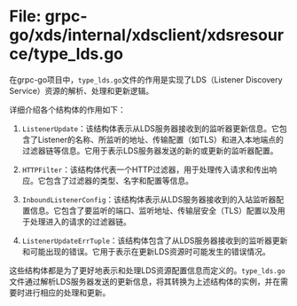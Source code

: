 # File: grpc-go/xds/internal/xdsclient/xdsresource/type_lds.go

在grpc-go项目中，`type_lds.go`文件的作用是实现了LDS（Listener Discovery Service）资源的解析、处理和更新逻辑。

详细介绍各个结构体的作用如下：

1. `ListenerUpdate`：该结构体表示从LDS服务器接收到的监听器更新信息。它包含了Listener的名称、所监听的地址、传输配置（如TLS）和进入本地端点的过滤器链等信息。它用于表示LDS服务器发送的新的或更新的监听器配置。

2. `HTTPFilter`：该结构体代表一个HTTP过滤器，用于处理传入请求和传出响应。它包含了过滤器的类型、名字和配置等信息。

3. `InboundListenerConfig`：该结构体表示从LDS服务器接收到的入站监听器配置信息。它包含了要监听的端口、监听地址、传输层安全（TLS）配置以及用于处理进入的请求的过滤器链。

4. `ListenerUpdateErrTuple`：该结构体包含了从LDS服务器接收到的监听器更新和可能出现的错误。它用于表示在更新LDS资源时可能发生的错误情况。

这些结构体都是为了更好地表示和处理LDS资源配置信息而定义的。`type_lds.go`文件通过解析LDS服务器发送的更新信息，将其转换为上述结构体的实例，并在需要时进行相应的处理和更新。

